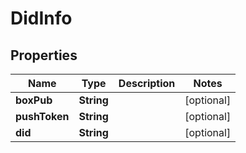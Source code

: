 

# DidInfo

## Properties

Name | Type | Description | Notes
------------ | ------------- | ------------- | -------------
**boxPub** | **String** |  |  [optional]
**pushToken** | **String** |  |  [optional]
**did** | **String** |  |  [optional]



